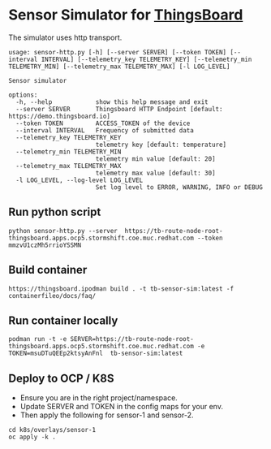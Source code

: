 # Sensor Simulator for [ThingsBoard](https://thingsboard.io/docs/faq/) 
The simulator uses http transport.

```
usage: sensor-http.py [-h] [--server SERVER] [--token TOKEN] [--interval INTERVAL] [--telemetry_key TELEMETRY_KEY] [--telemetry_min TELEMETRY_MIN] [--telemetry_max TELEMETRY_MAX] [-l LOG_LEVEL]

Sensor simulator

options:
  -h, --help            show this help message and exit
  --server SERVER       Thingsboard HTTP Endpoint [default: https://demo.thingsboard.io]
  --token TOKEN         ACCESS_TOKEN of the device
  --interval INTERVAL   Frequency of submitted data
  --telemetry_key TELEMETRY_KEY
                        telemetry key [default: temperature]
  --telemetry_min TELEMETRY_MIN
                        telemetry min value [default: 20]
  --telemetry_max TELEMETRY_MAX
                        telemetry max value [default: 30]
  -l LOG_LEVEL, --log-level LOG_LEVEL
                        Set log level to ERROR, WARNING, INFO or DEBUG
```



## Run python script
```
python sensor-http.py --server  https://tb-route-node-root-thingsboard.apps.ocp5.stormshift.coe.muc.redhat.com --token mmzvU1czMh5rrioYSSMN
```

## Build container
```
https://thingsboard.ipodman build . -t tb-sensor-sim:latest -f containerfileo/docs/faq/
```

## Run container locally
```
podman run -t -e SERVER=https://tb-route-node-root-thingsboard.apps.ocp5.stormshift.coe.muc.redhat.com -e TOKEN=msuDTuQEEp2ktsyAnFnl  tb-sensor-sim:latest
```

## Deploy to OCP / K8S

- Ensure you are in the right project/namespace. 
- Update SERVER and TOKEN in the config maps for your env.
- Then apply the following for sensor-1 and sensor-2.

```
cd k8s/overlays/sensor-1
oc apply -k .
```